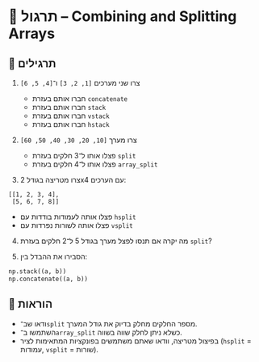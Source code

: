 # 📘 תרגול – Combining and Splitting Arrays

## 🧪 תרגילים

1. צרו שני מערכים `[1, 2, 3]` ו־`[4, 5, 6]`  
   - חברו אותם בעזרת `concatenate`  
   - חברו אותם בעזרת `stack`  
   - חברו אותם בעזרת `vstack`  
   - חברו אותם בעזרת `hstack`

2. צרו מערך `[10, 20, 30, 40, 50, 60]`  
   - פצלו אותו ל־3 חלקים בעזרת `split`  
   - פצלו אותו ל־4 חלקים בעזרת `array_split`

3. צרו מטריצה בגודל 2x4 עם הערכים:
```
[[1, 2, 3, 4],
 [5, 6, 7, 8]]
```
   - פצלו אותה לעמודות בודדות עם `hsplit`
   - פצלו אותה לשורות נפרדות עם `vsplit`

4. מה יקרה אם תנסו לפצל מערך בגודל 5 ל־2 חלקים בעזרת `split`?

5. הסבירו את ההבדל בין:
```python
np.stack((a, b))
np.concatenate((a, b))
```

## 📌 הוראות

- ודאו שב־`split` מספר החלקים מחלק בדיוק את גודל המערך.
- השתמשו ב־`array_split` כשלא ניתן לחלק שווה בשווה.
- בפיצול מטריצה, וודאו שאתם משתמשים בפונקציות המתאימות לציר (`hsplit` = עמודות, `vsplit` = שורות).

